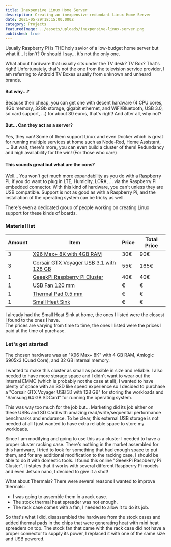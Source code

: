```yaml
---
title: Inexpensive Linux Home Server
description: Creating an inexpensive redundant Linux Home Server
date: 2021-05-29T18:15:00.000Z
category: Projects
featuredImage: ../assets/uploads/inexpensive-linux-server.png
published: true
---
```

Usually Raspberry Pi is THE holy savior of a low-budget home server but what if... It isn't? Or should I say... it's not the only one.

What about hardware that usually sits under the TV desk? TV Box? That's right! Unfortunately, that's not the one from the television service provider, I am referring to Android TV Boxes usually from unknown and unheard brands.

#### But why...?

Because their cheap, you can get one with decent hardware (4 CPU cores, 4Gb memory, 32Gb storage, gigabit ethernet, and WiFi/Bluetooth, USB 3.0, sd card support, ...) for about 30 euros, that's right! And after all, why not?

#### But... Can they act as a server?

Yes, they can! Some of them support Linux and even Docker which is great for running multiple services at home such as Node-Red, Home Assistant, ...
But wait, there's more, you can even build a cluster of them! Redundancy and high availability for the win! (For those who care)

#### This sounds great but what are the cons?

Well... You won't get much more expandability as you do with a Raspberry Pi, if you do want to plug in LTE, Humidity, LORA, ... via the Raspberry Pi embedded connector. With this kind of hardware, you can't unless they are USB compatible. Support is not as good as with a Raspberry Pi, and the installation of the operating system can be tricky as well.

There's even a dedicated group of people working on creating Linux support for these kinds of boards.  

### Material list

| Amount | Item | Price | Total Price |
| - | - | - | - |
| 3 | [X96 Max+ 8K with 4GB RAM](https://www.powerplanetonline.com/pt/x96-max-8k-4gb32gb-android-10-android-tv) | 30€ | 90€ |
| 3 | [Corsair GTX Voyager USB 3.1 with 128 GB](https://www.amazon.es/-/pt/dp/B079NVJPKV) | 55€ | 165€ |
| 1 | [GeeekPi Raspberry Pi Cluster](https://www.amazon.es/gp/product/B083FP9JRY) | 40€ | 40€ |
| 1 | [USB Fan 120 mm](https://www.amazon.es/gp/product/B06XQWMFDQ) | € | € |
| 1 | [Thermal Pad 0.5 mm](https://www.amazon.es/gp/product/B08ZKH1CBD) | € | € |
| 1 | [Small Heat Sink](https://www.amazon.es/-/pt/dp/B079FQ22LK) | € | € |

I already had the Small Heat Sink at home, the ones I listed were the closest I found to the ones I have.  
The prices are varying from time to time, the ones I listed were the prices I paid at the time of purchase.  


### Let's get started!

The chosen hardware was an "X96 Max+ 8K" with 4 GB RAM, Amlogic S905x3 (Quad Core), and 32 GB internal memory.  

I wanted to make this cluster as small as possible in size and reliable. I also needed to have more storage space and I didn't want to wear out the internal EMMC (which is probably not the case at all), I wanted to have plenty of space with an SSD like speed experience so I decided to purchase a "Corsair GTX Voyager USB 3.1 with 128 GB" for storing the workloads and "Samsung 64 GB SDCard" for running the operating system.

This was way too much for the job but... Marketing did its job either on these USBs and SD Card with amazing read/write/sequential performance benchmarks and endurance. To be clear, this external USB storage is not needed at all I just wanted to have extra reliable space to store my workloads.

Since I am modifying and going to use this as a cluster I needed to have a proper cluster racking case. There's nothing in the market assembled for this hardware, I tried to look for something that had enough space to put them, and for any additional modification to the racking case, I should be able to do it with domestic tools. I found this online "GeeekPi Raspberry Pi Cluster". It states that it works with several different Raspberry Pi models and even Jetson nano, I decided to give it a shot!

What about Thermals? There were several reasons I wanted to improve thermals:  

* I was going to assemble them in a rack case. 
* The stock thermal heat spreader was not enough. 
* The rack case comes with a fan, I needed to allow it to do its job.  

So that's what I did, disassembled the hardware from the stock cases and added thermal pads in the chips that were generating heat with mini heat spreaders on top. The stock fan that came with the rack case did not have a proper connector to supply its power, I replaced it with one of the same size and USB powered.  